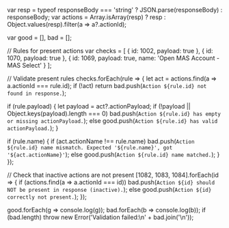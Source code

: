 var resp = typeof responseBody === 'string' ? JSON.parse(responseBody) : responseBody;
var actions = Array.isArray(resp) ? resp : Object.values(resp).filter(a => a?.actionId);

var good = [], bad = [];

// Rules for present actions
var checks = [
  { id: 1002, payload: true },
  { id: 1070, payload: true },
  { id: 1069, payload: true, name: 'Open MAS Account - MAS Select' }
];

// Validate present rules
checks.forEach(rule => {
  let act = actions.find(a => a.actionId === rule.id);
  if (!act) return bad.push(`Action ${rule.id} not found in response.`);

  if (rule.payload) {
    let payload = act?.actionPayload;
    if (!payload || Object.keys(payload).length === 0)
      bad.push(`Action ${rule.id} has empty or missing actionPayload.`);
    else good.push(`Action ${rule.id} has valid actionPayload.`);
  }

  if (rule.name) {
    if (act.actionName !== rule.name)
      bad.push(`Action ${rule.id} name mismatch. Expected '${rule.name}', got '${act.actionName}'`);
    else good.push(`Action ${rule.id} name matched.`);
  }
});

// Check that inactive actions are not present
[1082, 1083, 1084].forEach(id => {
  if (actions.find(a => a.actionId === id))
    bad.push(`Action ${id} should NOT be present in response (inactive).`);
  else
    good.push(`Action ${id} correctly not present.`);
});

good.forEach(g => console.log(g));
bad.forEach(b => console.log(b));
if (bad.length) throw new Error('Validation failed:\n' + bad.join('\n'));

